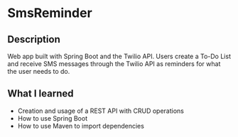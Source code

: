 # SmsReminder

## Description
Web app built with Spring Boot and the Twilio API. 
Users create a To-Do List and receive SMS messages through the Twilio API as reminders for what the user needs to do.

## What I learned
* Creation and usage of a REST API with CRUD operations
* How to use Spring Boot
* How to use Maven to import dependencies



